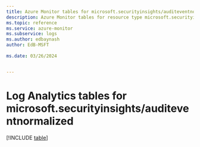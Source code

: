 ```yaml
---
title: Azure Monitor tables for microsoft.securityinsights/auditeventnormalized
description: Azure Monitor tables for resource type microsoft.securityinsights/auditeventnormalized
ms.topic: reference
ms.service: azure-monitor
ms.subservice: logs
ms.author: edbaynash
author: EdB-MSFT
   
ms.date: 03/26/2024


---
```


# Log Analytics tables for microsoft.securityinsights/auditeventnormalized  

[!INCLUDE [table](./includes/microsoft-securityinsights_auditeventnormalized-include.md)]

